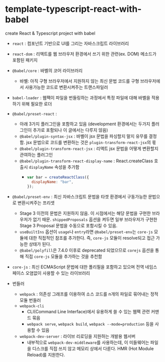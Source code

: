 # template-typescript-react-with-babel

create React &amp; Typescript project with babel

- `react` : 컴포넌트 기반으로 UI를 그리는 자바스크립트 라이브러리
- `react-dom` : 리액트를 웹 브라우저 환경에서 쓰기 위한 관련(ex. DOM) 메소드가 포함된 패키지
- `@babel/core` : 바벨의 코어 라이브러리
  - 바벨: 아직 구형 브라우저에서 지원하지 않는 최신 문법 코드를 구형 브라우저에서 사용가능한 코드로 변환시켜주는 트랜스파일러
- `babel-loader` : 웹팩이 파일을 번들링하는 과정에서 특정 파일에 대해 바벨을 적용하기 위해 필요한 로더
- `@babel/preset-react` :

  - 아래 3가지 플러그인을 포함하고 있음 (development 환경에서는 두가지 플러그인이 추가로 포함되나 이 글에서는 다루지 않음)
  - `@babel/plugin-syntax-jsx` : 바벨이 jsx 문법을 파싱할지 말지 유무를 결정함. jsx 문법으로 코드를 변환하는 것은 `plugin-transform-react-jsx`의 몫
  - `@babel/plugin-transform-react-jsx` : 리액트 jsx 문법을 어떻게 변환할지 관여하는 플러그인
  - `@babel/plugin-transform-react-display-name` : React.createClass 호출시 `displayName` 속성을 추가함
    - ```js
      var bar = createReactClass({
        displayName: "bar",
      });
      ```

- `@babel/preset-env` : 최신 자바스크립트 문법을 타겟 환경에서 구동가능한 문법으로 변환시켜주는 프리셋
  - Stage 3 이전의 문법은 지원하지 않음. 이 시점에서는 해당 문법을 구현한 브라우저가 없기 때문. `shippedProposals` 옵션을 켜두면 일부 브라우저가 구현한 Stage 3 Proposal 문법을 수동으로 포함시킬 수 있음.
  - `useBuiltIns` 옵션이 `usage`나 `entry`라면 `@babel/preset-env`는 `core-js` 모듈에 대한 직접적인 참조를 추가한다. 즉, `core-js` 모듈이 resolve되고 접근 가능한 상태가 된다.
  - `@babel/polyfill`은 7.4.0 이후로 deprecated 되었으므로 `corejs` 옵션을 통해 직접 `core-js` 모듈을 추가하는 것을 추천함
- `core-js` : 최신 ECMAScript 문법에 대한 폴리필을 포함하고 있으며 전역 네임스페이스 오염없이 사용할 수 있는 라이브러리
- 번들러
  - `webpack` : 의존성 그래프를 이용하여 소스 코드를 n개의 파일로 묶어내는 정적 모듈 번들러
  - `webpack-cli`
    - CLI(Command Line Interface)에서 유용하게 쓸 수 있는 웹팩 관련 커맨드 묶음
    - `webpack serve`, `webpack build`, `webpack --mode=production` 등을 사용할 수 있음
  - `webpack-dev-server` : 라이브 리로딩을 지원하는 개발용 웹서버
    - 내부적으로 `webpack-dev-middleware`를 사용하는데, 이 미들웨어는 파일을 디스크를 직접 쓰지 않고 메모리 상에서 다룬다. HMR (Hot Module Reload)를 지원한다.
